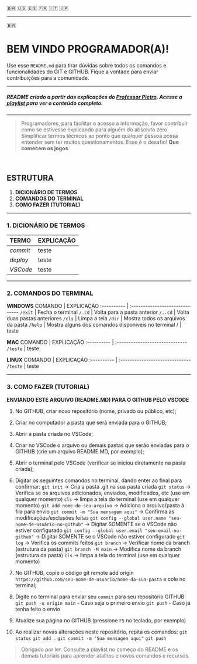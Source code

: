 :brazil: <!-- Icones dos países. Ao clicar, direciona para nova página ou para o ponto em que a nova linguagem começa-->
:us:
:es:
:fr:
:it:
:jp:
<hr>

:brazil:

# BEM VINDO PROGRAMADOR(A)!

Use esse `README.md` para tirar dúvidas sobre todos os comandos e funcionalidades do GIT e GITHUB. Fique a vontade para enviar contribuições para a comunidade.
<br>
<hr>

##### README criado a partir das explicações do [Professor Pietro](https://github.com/pietromartinso). Acesse a [playlist](https://youtube.com/playlist?list=PLpaKFn4Q4GMOhOuffvi7VagNib0P325AV) para ver o conteúdo completo.
<hr>

> Programadores, para facilitar o acesso a informação, favor contribuir como se estivesse explicando para alguém do absoluto zero. Simplificar termos técnicos ao ponto que qualquer pessoa possa entender sem ter muitos questionamentos. Esse é o desafio! **Que comecem os jogos**.
<br>

## ESTRUTURA

1.  **DICIONÁRIO DE TERMOS** <!-- Aqui você encontrará uma lista com os principais termos usados durante o uso do GIT e GITHUB e suas respectivas definições.-->
2.  **COMANDOS DO TERMINAL** <!-- Aqui você verá os principais comandos para ajudar você a navegar pelo terminal. --> 
3.  **COMO FAZER (TUTORIAL)** <!-- Aqui você verá exemplos práticos de como executar vários comandos no GIT e no GITHUB. -->

<hr>

### 1. DICIONÁRIO DE TERMOS

TERMO | EXPLICAÇÃO |
:---------- | :------------------------------
*commit* | teste
*deploy* | teste
*VSCode* | teste

<hr>
<h3>2. COMANDOS DO TERMINAL</h3>

**WINDOWS**
COMANDO | EXPLICAÇÃO
:---------- | :------------------------------ 
`/exit` | Fecha o terminal
`/.cd` | Volta para a pasta anterior
`/..cd` | Volta duas pastas anteriores
`/cls` | Limpa a tela
`/dir` | Mostra todos os arquivos da pasta
`/help` | Mostra alguns dos comandos disponiveis no terminal 
/ | teste
<br>

**MAC**
COMANDO | EXPLICAÇÃO
:---------- | :------------------------------ 
`/teste` | teste
<br>

**LINUX**
COMANDO | EXPLICAÇÃO
:---------- | :------------------------------ 
`/teste` | teste

<hr>

### 3. COMO FAZER (TUTORIAL)

**ENVIANDO ESTE ARQUIVO (README.MD) PARA O GITHUB PELO VSCODE**

1.  No GITHUB, criar novo repositório (nome, privado ou público, etc);
2.  Criar no computador a pasta que será enviada para o GITHUB;
3.  Abrir a pasta criada no VSCode;
4.  Criar no VSCode o arquivo ou demais pastas que serão enviadas para o GITHUB (crie um arquivo README.MD, por exemplo);
5.  Abrir o terminal pelo VSCode (verificar se iniciou diretamente na pasta criada);
6.  Digitar os seguintes comandos no terminal, dando enter ao final para confirmar:
   `git init` -> Cria a pasta .git na sua pasta criada
   `git status` -> Verifica se os arquivos adicionados, enviados, modificados, etc (use em qualquer momento)
   `cls` -> limpa a tela do terminal (use em qualquer momento)
   `git add nome-do-seu-arquivo` -> Adiciona o arquivo/pasta à fila para envio
   `git commit -m "Sua mensagem aqui"` -> Confirma as modificações/exclusões feitas
   `git config --global user.name "seu-nome-de-usuário-no-github"` -> Digitar SOMENTE se o VSCode não estiver configurado
   `git config --global user.email "seu-email-no-github"` -> Digitar SOMENTE se o VSCode não estiver configurado
   `git log` -> Verifica os commits feitos
   `git branch` -> Verificar nome da branch (estrutura da pasta)
   `git branch -M main` -> Modifica nome da branch (estrutura da pasta)
   `cls` -> limpa a tela do terminal (use em qualquer momento)

7.  No GITHUB, copie o código git remote add origin `https://github.com/seu-nome-de-usuario/nome-da-sua-pasta` e cole no terminal;
8.  Digite no terminal para enviar seu `commit` para seu repositório GITHUB:
   `git push -u origin main` - Caso seja o primeiro envio
   `git push` - Caso já tenha feito o envio
9.  Atualize sua página no GITHUB (pressione `F5` no teclado, por exemplo)
10. Ao realizar novas alterações neste repositório, repita os comandos:
   `git status` 
   `git add .`
   `git commit -m "Sua mensagem aqui"`
   `git push`
    
> Obrigado por ler. Consulte a playlist no começo do README e os demais tutoriais para aprender atalhos e novos comandos e recursos.